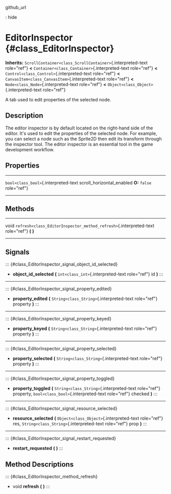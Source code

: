 github\_url

:   hide

EditorInspector {#class_EditorInspector}
===============

**Inherits:** `ScrollContainer<class_ScrollContainer>`{.interpreted-text
role="ref"} **\<** `Container<class_Container>`{.interpreted-text
role="ref"} **\<** `Control<class_Control>`{.interpreted-text
role="ref"} **\<** `CanvasItem<class_CanvasItem>`{.interpreted-text
role="ref"} **\<** `Node<class_Node>`{.interpreted-text role="ref"}
**\<** `Object<class_Object>`{.interpreted-text role="ref"}

A tab used to edit properties of the selected node.

Description
-----------

The editor inspector is by default located on the right-hand side of the
editor. It\'s used to edit the properties of the selected node. For
example, you can select a node such as the Sprite2D then edit its
transform through the inspector tool. The editor inspector is an
essential tool in the game development workflow.

Properties
----------

  -------------------------------------- ----------------------------- ------------------
  `bool<class_bool>`{.interpreted-text   scroll\_horizontal\_enabled   **O:** `false`
  role="ref"}                                                          

  -------------------------------------- ----------------------------- ------------------

Methods
-------

  ------ -------------------------------------------------------------------
  void   `refresh<class_EditorInspector_method_refresh>`{.interpreted-text
         role="ref"} **(** **)**

  ------ -------------------------------------------------------------------

Signals
-------

::: {#class_EditorInspector_signal_object_id_selected}
-   **object\_id\_selected** **(** `int<class_int>`{.interpreted-text
    role="ref"} id **)**
:::

------------------------------------------------------------------------

::: {#class_EditorInspector_signal_property_edited}
-   **property\_edited** **(** `String<class_String>`{.interpreted-text
    role="ref"} property **)**
:::

------------------------------------------------------------------------

::: {#class_EditorInspector_signal_property_keyed}
-   **property\_keyed** **(** `String<class_String>`{.interpreted-text
    role="ref"} property **)**
:::

------------------------------------------------------------------------

::: {#class_EditorInspector_signal_property_selected}
-   **property\_selected** **(**
    `String<class_String>`{.interpreted-text role="ref"} property **)**
:::

------------------------------------------------------------------------

::: {#class_EditorInspector_signal_property_toggled}
-   **property\_toggled** **(** `String<class_String>`{.interpreted-text
    role="ref"} property, `bool<class_bool>`{.interpreted-text
    role="ref"} checked **)**
:::

------------------------------------------------------------------------

::: {#class_EditorInspector_signal_resource_selected}
-   **resource\_selected** **(**
    `Object<class_Object>`{.interpreted-text role="ref"} res,
    `String<class_String>`{.interpreted-text role="ref"} prop **)**
:::

------------------------------------------------------------------------

::: {#class_EditorInspector_signal_restart_requested}
-   **restart\_requested** **(** **)**
:::

Method Descriptions
-------------------

::: {#class_EditorInspector_method_refresh}
-   void **refresh** **(** **)**
:::
